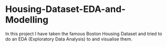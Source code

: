 # Housing-Dataset-EDA-and-Modelling
In this project I have taken the famous Boston Housing Dataset and tried to do an EDA (Exploratory Data Analysis) to and visualise them. 
